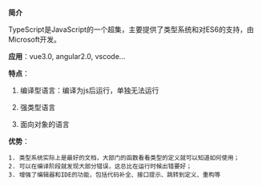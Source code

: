 **简介**

TypeScript是JavaScript的一个超集，主要提供了类型系统和对ES6的支持，由Microsoft开发。

**应用**：vue3.0, angular2.0, vscode…

**特点**：

1.  编译型语言：编译为js后运行，单独无法运行

2. 强类型语言
3. 面向对象的语言

**优势**：

	1. 类型系统实际上是最好的文档，大部门的函数看看类型的定义就可以知道如何使用；
 	2. 可以在编译阶段就发现大部分错误，这总比在运行时候出错要好；
 	3. 增强了编辑器和IDE的功能，包括代码补全、接口提示、跳转到定义、重构等

